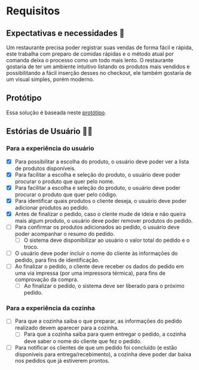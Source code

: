 # Requisitos

## Expectativas e necessidades 👾

Um restaurante precisa poder registrar suas vendas de forma fácil e rápida, este trabalha com preparo de comidas rápidas e o método atual por comanda deixa o processo como um todo mais lento. O restaurante gostaria de ter um ambiente intuitivo listando os produtos mais vendidos e possibilitando a fácil inserção desses no checkout, ele também gostaria de um visual simples, porém moderno.

## Protótipo

Essa solução é baseada neste [protótipo](https://xd.adobe.com/view/426c6e77-3eac-40e9-8262-41ef5a325fce-173f/?fullscreen).

## Estórias de Usuário 🧑‍🍳

### Para a experiência do usuário

- [x] Para possibilitar a escolha do produto, o usuário deve poder ver a lista de produtos disponíveis.
- [x] Para facilitar a escolha e seleção do produto, o usuário deve poder procurar o produto que quer pelo nome.
- [x] Para facilitar a escolha e seleção do produto, o usuário deve poder procurar o produto que quer pelo código.
- [x] Para identificar quais produtos o cliente deseja, o usuário deve poder adicionar produtos ao pedido.
- [x] Antes de finalizar o pedido, caso o clente mude de ideia e não queira mais algum produto, o usuário deve poder remover produtos do pedido.
- [ ] Para confirmar os produtos adicionados ao pedido, o usuário deve poder acompanhar o resumo do pedido.
  - [ ] O sistema deve disponibilizar ao usuário o valor total do pedido e o troco.
- [ ] O usuário deve poder incluir o nome do cliente às informações do pedido, para fins de identificação.
- [ ] Ao finalizar o pedido, o cliente deve receber os dados do pedido em uma via impressa (por uma impressora térmica), para fins de comprovação da compra.
  - [ ] Ao finalizar o pedido, o sistema deve ser liberado para o próximo pedido.

### Para a experiência da cozinha

- [ ] Para que a cozinha saiba o que preparar, as informações do pedido realizado devem aparecer para a cozinha.
  - [ ] Para que a cozinha saiba para quem entregar o pedido, a cozinha deve saber o nome do cliente que fez o pedido.
- [ ] Para notificar os clientes de que um pedido foi concluído (e estão disponíveis para entrega/recebimento), a cozinha deve poder dar baixa nos pedidos que já estiverem prontos.
